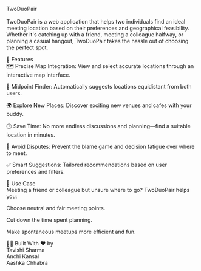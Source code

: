 TwoDuoPair 
<br>
<br>
TwoDuoPair is a web application that helps two individuals find an ideal meeting location based on their preferences and geographical feasibility. Whether it's catching up with a friend, meeting a colleague halfway, or planning a casual hangout, TwoDuoPair takes the hassle out of choosing the perfect spot.

🚀 Features <br>
🗺️ Precise Map Integration: View and select accurate locations through an interactive map interface.

👫 Midpoint Finder: Automatically suggests locations equidistant from both users.

🌍 Explore New Places: Discover exciting new venues and cafes with your buddy.

🕒 Save Time: No more endless discussions and planning—find a suitable location in minutes.

🤝 Avoid Disputes: Prevent the blame game and decision fatigue over where to meet.

✅ Smart Suggestions: Tailored recommendations based on user preferences and filters.

🎯 Use Case <br>
Meeting a friend or colleague but unsure where to go? TwoDuoPair helps you:

Choose neutral and fair meeting points.

Cut down the time spent planning.

Make spontaneous meetups more efficient and fun.

👩‍💻 Built With ❤️ by
<br>
Tavishi Sharma
<br>
Anchi Kansal
<br>
Aashka Chhabra
